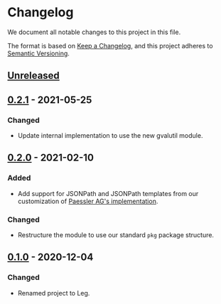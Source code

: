 # Changelog

We document all notable changes to this project in this file.

The format is based on [Keep a Changelog](https://keepachangelog.com/en/1.0.0/), and this project adheres to [Semantic Versioning](https://semver.org/spec/v2.0.0.html).

## [Unreleased]

## [0.2.1] - 2021-05-25

### Changed

* Update internal implementation to use the new gvalutil module.

## [0.2.0] - 2021-02-10

### Added

* Add support for JSONPath and JSONPath templates from our customization of
  [Paessler AG's implementation](https://github.com/PaesslerAG/jsonpath).

### Changed

* Restructure the module to use our standard `pkg` package structure.

## [0.1.0] - 2020-12-04

### Changed

* Renamed project to Leg.

[Unreleased]: https://github.com/puppetlabs/leg/compare/jsonutil/v0.2.1...HEAD
[0.2.1]: https://github.com/puppetlabs/leg/compare/jsonutil/v0.2.0...jsonutil/v0.2.1
[0.2.0]: https://github.com/puppetlabs/leg/compare/jsonutil/v0.1.0...jsonutil/v0.2.0
[0.1.0]: https://github.com/puppetlabs/leg/compare/d290e8e835c3fa3ea4e93073bfe19e1958493d47...jsonutil/v0.1.0
